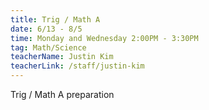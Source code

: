 ```yaml
---
title: Trig / Math A
date: 6/13 - 8/5
time: Monday and Wednesday 2:00PM - 3:30PM
tag: Math/Science
teacherName: Justin Kim
teacherLink: /staff/justin-kim
---
```

Trig / Math A preparation